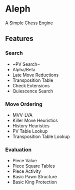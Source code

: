 # Aleph

A Simple Chess Engine


## Features

### Search
- ~PV Search~
- Alpha/Beta
- Late Move Reductions
- Transposition Table
- Check Extensions
- Quiescence Search
  
### Move Ordering
- MVV-LVA
- Killer Move Heuristics
- History Heuristics
- PV Table Lookup
- Transposition Table Lookup
  
### Evaluation
- Piece Value
- Piece Square Tables
- Piece Activity
- Basic Pawn Structure
- Basic King Protection
